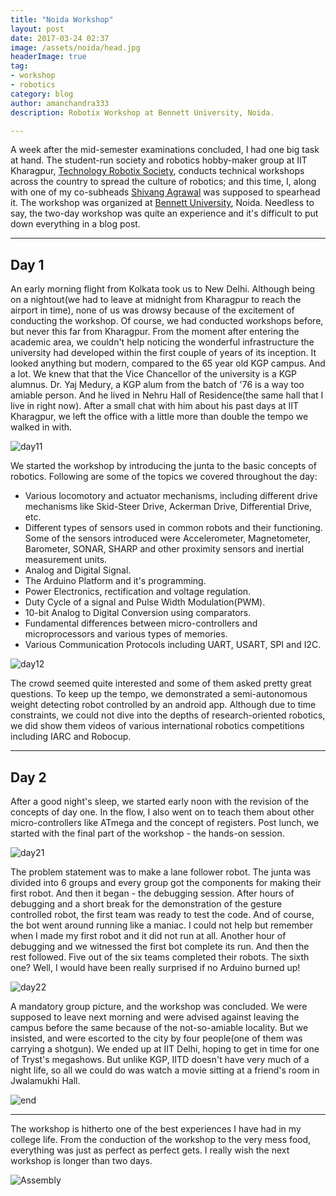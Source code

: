 ```yaml
---
title: "Noida Workshop"
layout: post
date: 2017-03-24 02:37
image: /assets/noida/head.jpg
headerImage: true
tag:
- workshop
- robotics
category: blog
author: amanchandra333
description: Robotix Workshop at Bennett University, Noida.

---
```


A week after the mid-semester examinations concluded, I had one big task at hand. The  student-run society and robotics hobby-maker group at IIT Kharagpur, [Technology Robotix Society](http://robotix.in), conducts technical workshops across the country to spread the culture of robotics; and this time, I, along with one of my co-subheads [Shivang Agrawal](http://www.shivangagrawal.in/) was supposed to spearhead it. The workshop was organized at [Bennett University](http://www.bennett.edu.in/), Noida. Needless to say, the two-day workshop was quite an experience and it's difficult to put down everything in a blog post.

---


## Day 1


An early morning flight from Kolkata took us to New Delhi. Although being on a nightout(we had to leave at midnight from Kharagpur to reach the airport in time), none of us was drowsy because of the excitement of conducting the workshop. Of course, we had conducted workshops before, but never this far from Kharagpur. From the moment after entering the academic area, we couldn't help noticing the wonderful infrastructure the university had developed within the first couple of years of its inception. It looked anything but modern, compared to the 65 year old KGP campus. And a lot.  We knew that that the Vice Chancellor of the university is a KGP alumnus. Dr. Yaj Medury, a KGP alum from the batch of '76 is a way too amiable person. And he lived in Nehru Hall of Residence(the same hall that I live in right now). After a small chat with him about his past days at IIT Kharagpur, we left the office with a little more than double the tempo we walked in with.

![day11](/assets/noida/day11.jpg)

We started the workshop by introducing the junta to the basic concepts of robotics. Following are some of the topics we covered throughout the day:
- Various locomotory and actuator mechanisms, including different drive mechanisms like Skid-Steer Drive, Ackerman Drive, Differential Drive, etc.
- Different types of sensors used in common robots and their functioning. Some of the sensors introduced were Accelerometer, Magnetometer, Barometer, SONAR, SHARP and other proximity sensors and inertial measurement units.
- Analog and Digital Signal.
- The Arduino Platform and it's programming.
- Power Electronics, rectification and voltage regulation.
- Duty Cycle of a signal and Pulse Width Modulation(PWM).
- 10-bit Analog to Digital Conversion using comparators.
- Fundamental differences between micro-controllers and microprocessors and various types of memories.
- Various Communication Protocols including UART, USART, SPI and I2C.

![day12](/assets/noida/day12.jpg)

The crowd seemed quite interested and some of them asked pretty great questions. To keep up the tempo, we demonstrated a semi-autonomous weight detecting robot controlled by an android app. Although due to time constraints, we could not dive into the depths of research-oriented robotics, we did show them videos of various international robotics competitions including IARC and Robocup.

---

## Day 2

After a good night's sleep, we started early noon with the revision of the concepts of day one. In the flow, I also went on to teach them about other micro-controllers like ATmega and the concept of registers. Post lunch, we started with the final part of the workshop - the hands-on session.

![day21](/assets/noida/day21.jpg)

The problem statement was to make a lane follower robot. The junta was divided into 6 groups and every group got the components for making their first robot. And then it began - the debugging session. After hours of debugging and a short break for the demonstration of the gesture controlled robot, the first team was ready to test the code. And of course, the bot went around running like a maniac. I could not help but remember when I made my first robot and it did not run at all. Another hour of debugging and we witnessed the first bot complete its run. And then the rest followed. Five out of the six teams completed their robots. The sixth one? Well, I would have been really surprised if no Arduino burned up!

![day22](/assets/noida/day22.jpg)

A mandatory group picture, and the workshop was concluded. We were supposed to leave next morning and were advised against leaving the campus before the same because of the not-so-amiable locality. But we insisted, and were escorted to the city by four people(one of them was carrying a shotgun). We ended up at IIT Delhi, hoping to get in time for one of Tryst's megashows. But unlike KGP, IITD doesn't have very much of a night life, so all we could do was watch a movie sitting at a friend's room in Jwalamukhi Hall.

![end](/assets/noida/end.jpg)

---

The workshop is hitherto one of the best experiences I have had in my college life. From the conduction of the workshop to the very mess food, everything was just as perfect as perfect gets. I really wish the next workshop is longer than two days.

![Assembly](/assets/noida/end1.jpg)
